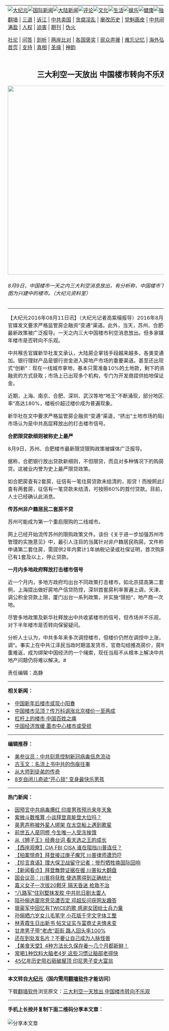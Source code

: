 <a name="1" id="1" target="_blank"></a><span id="1"></span>
<table align=center border="0"><tr><td colspan="2" VALIGN=TOP><a href="https://github.com/bqnfme328/djy/blob/master/gb/nsc413.md#1"><img src="https://raw.githubusercontent.com/bqnfme328/www/master/t/djy/1.jpg" title="大纪元"></a><a href="https://github.com/bqnfme328/djy/blob/master/gb/n24hr.md#1"><img src="https://raw.githubusercontent.com/bqnfme328/www/master/t/djy/3.jpg" title="国际新闻"></a><a href="https://github.com/bqnfme328/djy/blob/master/gb/nsc413.md#1"><img src="https://raw.githubusercontent.com/bqnfme328/www/master/t/djy/4.jpg" title="大陆新闻"></a><a href="https://github.com/bqnfme328/djy/blob/master/gb/news392.md#1"><img src="https://raw.githubusercontent.com/bqnfme328/www/master/t/djy/5.jpg" title="评论"></a><a href="https://github.com/bqnfme328/djy/blob/master/gb/news2007.md#1"><img src="https://raw.githubusercontent.com/bqnfme328/www/master/t/djy/6.jpg" title="文化"></a><a href="https://github.com/bqnfme328/djy/blob/master/gb/news2008.md#1"><img src="https://raw.githubusercontent.com/bqnfme328/www/master/t/djy/7.jpg" title="生活"></a><a href="https://github.com/bqnfme328/djy/blob/master/gb/ncyule.md#1"><img src="https://raw.githubusercontent.com/bqnfme328/www/master/t/djy/8.jpg" title="娱乐"></a><a href="https://github.com/bqnfme328/djy/blob/master/gb/nsc1002.md#1"><img src="https://raw.githubusercontent.com/bqnfme328/www/master/t/djy/9.jpg" title="健康"><a href="https://github.com/bqnfme328/djy/blob/master/gb/nf6092.md#1"><img src="https://raw.githubusercontent.com/bqnfme328/www/master/t/djy/10a.jpg" title="独家"></a><a href="https://github.com/bqnfme328/djy/blob/master/gb/nf4514.md#1"><img src="https://raw.githubusercontent.com/bqnfme328/www/master/t/djy/12a.jpg" title="头条"></a></td></tr>
<tr><td colspan="2" VALIGN=TOP><a target="_blank" href="https://github.com/bqnfme328/www/blob/master/README.md?zsrh#1">翻墙</a> | <a target="_blank" href="https://github.com/bqnfme328/djy/blob/master/gb/nf5657.md#1">三退</a> | <a target="_blank" href="https://github.com/bqnfme328/djy/blob/master/gb/nf6124.md#1">诉江</a> | <a target="_blank" href="https://github.com/bqnfme328/djy/blob/master/gb/nf1176117.md#1">中共卖国</a> | <a target="_blank" href="https://github.com/bqnfme328/djy/blob/master/gb/nf5773.md#1">贪腐淫乱</a> | <a target="_blank" href="https://github.com/bqnfme328/djy/blob/master/gb/nf1176115.md#1">窜改历史</a> | <a target="_blank" href="https://github.com/bqnfme328/djy/blob/master/gb/nf1176107.md#1">党魁画皮</a> | <a target="_blank" href="https://github.com/bqnfme328/djy/blob/master/gb/nf1320400.md#1">中共间谍</a> | <a target="_blank" href="https://github.com/bqnfme328/djy/blob/master/gb/nf1176114.md#1">破坏传统</a> | <a target="_blank" href="https://github.com/bqnfme328/ntdtv/blob/master/gb/prog447_1.md#1">恶贯满盈</a> | <a target="_blank" href="https://github.com/bqnfme328/djy/blob/master/gb/ncid278.md#1">人权</a> | <a target="_blank" href="https://github.com/bqnfme328/djy/blob/master/gb/nf1176111.md#1">迫害</a> | <a target="_blank" href="https://gitlab.com/szzdlab/mh-qikan/blob/master/README.md#1">期刊</a> | <a target="_blank" href="https://github.com/bqnfme328/djy/blob/master/gb/nf5562.md#1">伪火</a></p><p><a target="_blank" href="https://github.com/bqnfme328/djy/blob/master/gb/9p.md#1">社论</a> | <a target="_blank" href="https://github.com/bqnfme328/djy/blob/master/gb/nf4378.md#1">问答</a> | <a target="_blank" href="https://github.com/bqnfme328/djy/blob/master/gb/nf5792.md#1">剖析</a> | <a target="_blank" href="https://github.com/bqnfme328/djy/blob/master/gb/nf5735.md#1">两岸比对</a> | <a target="_blank" href="https://github.com/bqnfme328/djy/blob/master/gb/nf6119.md#1">各国褒奖</a> | <a target="_blank" href="https://github.com/bqnfme328/djy/blob/master/gb/nf6120.md#1">民众声援</a> | <a target="_blank" href="https://github.com/bqnfme328/djy/blob/master/gb/nf1188594.md#1">难忘记忆</a> | <a target="_blank" href="https://github.com/bqnfme328/djy/blob/master/gb/nf3180.md#1">海外弘传</a> | <a target="_blank" href="https://github.com/bqnfme328/djy/blob/master/gb/nf5410.md#1">万人上访</a> | <a target="_blank" href="https://github.com/bqnfme328/www/blob/master/README.md?zsrh#1">平台首页</a> | <a target="_blank" href="https://github.com/bqnfme328/djy/blob/master/gb/nf4386.md#1">支持</a> | <a target="_blank" href="https://github.com/bqnfme328/djy/blob/master/gb/nf4389.md#1">真相</a> | <a target="_blank" href="https://github.com/bqnfme328/djy/blob/master/gb/nf5790.md#1">圣缘</a> | <a target="_blank" href="https://github.com/bqnfme328/djy/blob/master/gb/nf4786.md#1">神韵</a></td></tr>
<tr><td VALIGN=TOP width="626"><h2 align=center>三大利空一天放出 中国楼市转向不乐观</h2>
<img width="600" src="https://i.epochtimes.com/assets/uploads/2016/03/1411251109221366-600x400.jpg" />
<h6>8月9日，中国楼市一天之内三大利空消息放出，有分析称，中国楼市下半年或转向。图为兴建中的楼市。（大纪元资料室）
</h6>
<hr>
	<p>【大纪元2016年08月11日讯】（大纪元记者高紫檀报导）2016年8月9日晚，中共官媒发文要求<ahref="https://github.com/bqnfme328/djy/blob/master/gb/tag/%E4%B8%A5%E6%A0%BC%E7%9B%91%E7%AE%A1%E6%88%BF%E4%BC%81%E8%9E%8D%E8%B5%84.md#1">严格监管房企融资</a>“变通”渠道。此外，当天，苏州、合肥楼市限贷限购最新政策被广泛报导。一天之内三大<ahref="https://github.com/bqnfme328/djy/blob/master/gb/tag/%E4%B8%AD%E5%9B%BD%E6%A5%BC%E5%B8%82.md#1">中国楼市</a>利空消息放出。但多家媒体报导对下半年楼市是否转向不乐观。</p>
<p>中共喉舌官媒新华社发文承认，大陆房企拿钱手段越来越多，各类变通做法在不断增加。银行理财产品是银行资金进入房地产市场的重要渠道。甚至还出现一些资金方式“创新”：现在一线城市拿地，基本只需准备10%的土地款，剩下的资金可以以夹层融资的方式获取；市场上已出现多个机构，专门为开发商提供拍地保证金甚至首付金。</p>
<p>近期，上海、南京、合肥、深圳、武汉等地“地王”不断涌现，部分地区如武汉“溢价率”高达180%，楼板价超过楼价成为普遍现象。</p>
<p>新华社在文中要求<ahref="https://github.com/bqnfme328/djy/blob/master/gb/tag/%E4%B8%A5%E6%A0%BC%E7%9B%91%E7%AE%A1%E6%88%BF%E4%BC%81%E8%9E%8D%E8%B5%84.md#1">严格监管房企融资</a>“变通”渠道，“挤出”土地市场的局部泡沫。这被市场认为是中共高层释放出的<ahref="https://github.com/bqnfme328/djy/blob/master/gb/tag/%E6%89%93%E5%87%BB%E6%A5%BC%E5%B8%82.md#1">打击楼市</a>信号。</p>
<p><strong>合肥<ahref="https://github.com/bqnfme328/djy/blob/master/gb/tag/%E9%99%90%E8%B4%B7%E6%AC%BE.md#1">限贷款</a>细则被称史上最严</strong></p>
<p>8月9日，苏州、合肥楼市最新限贷限购政策被媒体广泛报导。</p>
<p>据称，合肥银行放出贷款新细则，不但限贷，而且对多种情况下的购房情形实行拒贷。这被业内誉为史上最严限贷政策。</p>
<p>如合肥房查有2套房，征信有一笔住房贷款未结清的，拒贷！而按照此前的政策，房查有两套房，征信有一笔贷款未结清，可按照60%的首付贷款。目前，多家银行内部人士已经确认此消息。</p>
<p><strong>传苏州非户籍居民二套房不贷</strong></p>
<p>苏州可能成为第一个重启限购的二线城市。</p>
<p>网上已经开始流传苏州的限购政策文件。该份《关于进一步加强苏州市区房地产市场管理的实施意见》中，最引人注目的当属针对非户籍居民购房。文件称：非户籍居民申请第二套住房，需提供2年内累计1年纳税记录或社保证明，首次购房首付20%，已有1套及以上，停止贷款。</p>
<p><strong>一月内多地政府释放<ahref="https://github.com/bqnfme328/djy/blob/master/gb/tag/%E6%89%93%E5%87%BB%E6%A5%BC%E5%B8%82.md#1">打击楼市</a>信号</strong></p>
<p>近一个月内，多地方政府均出台不同政策打击楼市。如北京提高第二套房首付款比例，上海提出做好房地产信贷防控，深圳首套房利率普遍上调，天津、武汉等城市下调公积金贷款上限，厦门出台一系列政策，并实施“限拍”，地产商一次只能拍一块地。</p>
<p>尽管多地政策及新华社释放出中共收紧楼市的信号，但市场并不乐观，多家媒体报导对下半年楼市是否转向保留疑问。</p>
<p>分析人士认为，中共多年来多次调控楼市，但楼价仍然在调控中上涨，调控沦为“空调”。事实上在中共江泽民当政时期滥发货币，官商勾结推高房价，房地产行业已经积重难返，成为绑架中国经济的一个绳索，现任当局不从根本上解决中共体制问题，房地产问题仍将难以解决。#</p>
<p>责任编辑：高静</p>
	
<hr>


<strong>相关新闻：</strong>
<li><a href="https://github.com/bqnfme328/djy/blob/master/gb/16/2/1/n4630429.md#1">中国新年后楼市或现小阳春</a></li>
<li><a href="https://github.com/bqnfme328/djy/blob/master/gb/16/2/25/n4648389.md#1">中国楼市见顶？传万科调涨北京楼价一至两成</a></li>
<li><a href="https://github.com/bqnfme328/djy/blob/master/gb/16/3/4/n4654608.md#1">杠杆上的楼市 中国百姓之痛</a></li>
<li><a href="https://github.com/bqnfme328/djy/blob/master/gb/16/3/18/n4665727.md#1">中国经济放缓 墨市中心楼市或受损</a></li>
<hr>


<strong>编辑推荐：</strong>
<li><a href="https://github.com/onzhi266/djy/blob/master/gb/20/2/22/n11887949.md#1">美参议员：中共刻意控制新冠病毒信息流动</a></li>
<li><a href="https://github.com/tsiac2612/djy/blob/master/gb/18/9/3/n10686541.md#1" target="_blank">古玉文：名流上书中共的伤痕往事</a></li><li><a href="https://github.com/bqnfme328/djy/blob/master/gb/7/4/5/n1669415.md?dfh#1" target="_blank">从大师到徒弟的传奇</a></li><li><a href="https://github.com/tsiac2612/djy/blob/master/gb/18/8/2/n10610921.md#1" target="_blank">8岁自闭儿奇迹“开心锁” 变身最快乐男孩</a></li>
<hr>

<strong>热门新闻：</strong>
<li><a href="https://github.com/owzxex343/djy/blob/master/gb/20/11/15/n12550540.md#1">因预言中共病毒爆红 印度男孩预示来年天象</a></li>
<li><a href="https://github.com/owzxex343/djy/blob/master/gb/20/11/13/n12546586.md#1">紫微斗数推算  小谈拜登真能登大位吗？</a></li>
<li><a href="https://github.com/owzxex343/djy/blob/master/gb/20/11/16/n12553064.md#1">英男声称被外星人绑架 在太空船上遇到歌星</a></li>
<li><a href="https://github.com/owzxex343/djy/blob/master/gb/20/11/11/n12542479.md#1">前世五人是同修 今生唯一人受冻挨饿</a></li>
<li><a href="https://github.com/owzxex343/djy/blob/master/gb/20/11/17/n12556457.md#1">从《狮子王》经典台词 看天选之王的成长</a></li>
<li><a href="https://github.com/owzxex343/djy/blob/master/gb/20/11/19/n12560349.md#1">【西岸观察】CIA FBI CISA 谁在阻挡川普连任？</a></li>
<li><a href="https://github.com/owzxex343/djy/blob/master/gb/20/11/19/n12560176.md#1">【拍案惊奇】拜登接过庚子魔咒 川普律师遭恐吓</a></li>
<li><a href="https://github.com/owzxex343/djy/blob/master/gb/20/11/19/n12561089.md#1">【珍言真语】理大保卫战留守记者：惨烈牺牲换国际回响</a></li>
<li><a href="https://github.com/owzxex343/djy/blob/master/gb/20/11/16/n12554489.md#1">【新闻看点】拜登舞弊证据在握 川普拟大翻盘</a></li>
<li><a href="https://github.com/owzxex343/djy/blob/master/gb/20/11/17/n12556437.md#1">国会议员：川普将获胜 使选票得到正确统计</a></li>
<li><a href="https://github.com/owzxex343/djy/blob/master/gb/20/11/17/n12556049.md#1">嘉义女子一次拔20颗牙 隔天昏迷 抢救不治</a></li>
<li><a href="https://github.com/owzxex343/djy/blob/master/gb/20/11/16/n12554448.md#1">“八路军”住别墅抹发胶 中共抗日剧太雷人</a></li>
<li><a href="https://github.com/owzxex343/djy/blob/master/gb/20/11/17/n12554623.md#1">陪孙俪选窗帘意见遭否定 邓超反问获网友趣答</a></li>
<li><a href="https://github.com/owzxex343/djy/blob/master/gb/20/11/17/n12556222.md#1">珉豪军中回忆有TWICE的歌 感谢女团给士兵力量</a></li>
<li><a href="https://github.com/owzxex343/djy/blob/master/gb/20/11/18/n12559155.md#1">孙俪晒六岁女儿毛笔字 小花版千字文字体工整</a></li>
<li><a href="https://github.com/owzxex343/djy/blob/master/gb/20/11/17/n12556732.md#1">林青霞生日出新书 帖文证实与富商丈夫情未变</a></li>
<li><a href="https://github.com/owzxex343/djy/blob/master/gb/20/11/17/n12555428.md#1">甘肃男子带“老虎”逛街 路人回头率100%</a></li>
<li><a href="https://github.com/owzxex343/djy/blob/master/gb/20/11/13/n12547278.md#1">还在到处发名片？不要让自己成为人脉怪兽</a></li>
<li><a href="https://github.com/owzxex343/djy/blob/master/gb/20/11/18/n12557834.md#1">【美食天堂】4种方法长久保存姜～几个月都新鲜！</a></li>
<li><a href="https://github.com/owzxex343/djy/blob/master/gb/20/11/11/n12542173.md#1">常喝1种饮料大脑老4岁 这些习惯让脑部老得快</a></li>
<li><a href="https://github.com/owzxex343/djy/blob/master/gb/20/11/18/n12557985.md#1">45亿年历史陨石砸破屋顶 印尼男子变大富翁</a></li>
<hr>

<strong>本文转自<a href="https://www.epochtimes.com">大纪元</a>（国内需用<a href="https://github.com/bqnfme328/www/blob/master/README.md#8">翻墙软件</a>才能访问）</strong><p>下载<a href="https://github.com/bqnfme328/www/blob/master/README.md#8">翻墙软件</a>浏览原文：<a href="https://www.epochtimes.com/gb/16/8/10/n8188864.htm">三大利空一天放出 中国楼市转向不乐观</a></p><hr>

<strong>手机上长按并复制下面二维码分享本文章：</strong><br><br><img src="https://chart.apis.google.com/chart?cht=qr&chs=240x240&choe=UTF-8&chld=M|2&chl=https://github.com/bqnfme328/djy/blob/master/gb/16/8/10/n8188864.md%231" title="分享本文章"></td><td VALIGN=TOP><a href="https://github.com/bqnfme328/djy/blob/master/gb/16/1/21/n4622075.md?dfh#1" target="_blank"><img src="https://raw.githubusercontent.com/bqnfme328/djy/master/gb/300/wei-f1.jpg" title="中共的伪火骗局"  alt="中共的伪火骗局"></a><br><a href="https://github.com/bqnfme328/www/blob/master/README.md?dfh#9" target="_blank"><img src="https://raw.githubusercontent.com/bqnfme328/djy/master/gb/300/yong-h.jpg" title="永恒的见证"  alt="永恒的见证"></a><br><a href="https://github.com/bqnfme328/djy/blob/master/gb/13/9/29/n3974789.md?dfh#1" target="_blank"><img src="https://raw.githubusercontent.com/bqnfme328/djy/master/gb/300/shang-lnz.jpg" title="善良女子被中共投男牢"  alt="善良女子被中共投男牢"></a><br><a href="https://github.com/bqnfme328/djy/blob/master/gb/16/3/16/n4663449.md?dfh#1" target="_blank"><img src="https://raw.githubusercontent.com/bqnfme328/djy/master/gb/300/huo-z3.jpg" title="警卫目击活摘器官"  alt="警卫目击活摘器官"></a><br><a href="https://github.com/bqnfme328/djy/blob/master/gb/16/8/7/n8177641.md?dfh#1" target="_blank"><img src="https://raw.githubusercontent.com/bqnfme328/djy/master/gb/300/huo-z4.jpg" title="证人描述活摘恐怖"  alt="证人描述活摘恐怖"></a><br><a href="https://github.com/bqnfme328/djy/blob/master/gb/10/4/19/n2881569.md?dfh#1" target="_blank"><img src="https://raw.githubusercontent.com/bqnfme328/djy/master/gb/300/huo-z1.jpg" title="揭开活摘器官黑幕"  alt="揭开活摘器官黑幕"></a><br><a href="https://github.com/bqnfme328/djy/blob/master/gb/10/11/7/n3077476.md?dfh#1" target="_blank"><img src="https://raw.githubusercontent.com/bqnfme328/djy/master/gb/300/ma-ks.jpg" title="马克思的成魔之路"  alt="马克思的成魔之路"></a><br><a href="https://github.com/bqnfme328/djy/blob/master/gb/14/6/9/n4173977.md?dfh#1" target="_blank"><img src="https://raw.githubusercontent.com/bqnfme328/djy/master/gb/300/chang-zs.jpg" title="藏字石 蕴天机"  alt="藏字石 蕴天机"></a><br><a href="https://github.com/bqnfme328/djy/blob/master/gb/18/5/10/n10381511.md?dfh#1" target="_blank"><img src="https://raw.githubusercontent.com/bqnfme328/djy/master/gb/300/st1.jpg" title="关注3亿人三退"  alt="关注3亿人三退"></a><br><a href="https://github.com/bqnfme328/djy/blob/master/gb/18/3/21/n10237682.md?dfh#1" target="_blank"><img src="https://raw.githubusercontent.com/bqnfme328/djy/master/gb/300/jie-t.jpg" title="解体中共复兴中华"  alt="解体中共复兴中华"></a><br><a href="https://github.com/bqnfme328/djy/blob/master/gb/9/2/9/n2422991.md?dfh#1" target="_blank"><img src="https://raw.githubusercontent.com/bqnfme328/djy/master/gb/300/gao-zs.jpg" title="中共迫害良心律师"  alt="中共迫害良心律师"></a><br><a href="https://github.com/bqnfme328/djy/blob/master/gb/18/12/9/n10900044.md?dfh#1" target="_blank"><img src="https://raw.githubusercontent.com/bqnfme328/djy/master/gb/300/sj1.jpg" title="303万人举报江泽民"  alt="303万人举报江泽民"></a><br><a href="https://github.com/bqnfme328/djy/blob/master/gb/18/8/28/n10672014.md?dfh#1" target="_blank"><img src="https://raw.githubusercontent.com/bqnfme328/djy/master/gb/300/sj2.jpg" title="这些官员为何起诉江泽民"  alt="这些官员为何起诉江泽民"></a><br><a href="https://github.com/bqnfme328/djy/blob/master/gb/8/12/18/n2367165.md?dfh#1" target="_blank"><img src="https://raw.githubusercontent.com/bqnfme328/djy/master/gb/300/liangan.jpg" title="海峡两岸的强烈对比"  alt="海峡两岸的强烈对比"></a><br><a href="https://github.com/bqnfme328/djy/blob/master/gb/15/12/10/n4593139.md?dfh#1" target="_blank"><img src="https://raw.githubusercontent.com/bqnfme328/djy/master/gb/300/jia-ndzl.jpg" title="加拿大总理的贺信"  alt="加拿大总理的贺信"></a><br><a href="https://github.com/bqnfme328/djy/blob/master/gb/11/6/17/n3289382.md?dfh#1" target="_blank"><img src="https://raw.githubusercontent.com/bqnfme328/djy/master/gb/300/xiao-wd.jpg" title="探寻真相兼听则明"  alt="探寻真相兼听则明"></a><br><a href="https://github.com/bqnfme328/djy/blob/master/gb/18/10/27/n10812623.md?dfh#1" target="_blank"><img src="https://raw.githubusercontent.com/bqnfme328/djy/master/gb/300/yindu.jpg" title="印度媒体报道东方"  alt="印度媒体报道东方"></a><br><a href="https://github.com/bqnfme328/djy/blob/master/gb/18/6/9/n10469652.md?dfh#1" target="_blank"><img src="https://raw.githubusercontent.com/bqnfme328/djy/master/gb/300/xie-j.jpg" title="不一样的海外校园"  alt="不一样的海外校园"></a><br><a href="https://github.com/bqnfme328/djy/blob/master/gb/7/4/5/n1669415.md?dfh#1" target="_blank"><img src="https://raw.githubusercontent.com/bqnfme328/djy/master/gb/300/li-up.jpg" title="从大师到徒弟的传奇"  alt="从大师到徒弟的传奇"></a><br><a href="https://github.com/bqnfme328/djy/blob/master/gb/17/5/26/n9191512.md?dfh#1" target="_blank"><img src="https://raw.githubusercontent.com/bqnfme328/djy/master/gb/300/zfl2.jpg" title="亿万人与东方一本奇书"  alt="亿万人与东方一本奇书"></a><br><a href="https://github.com/bqnfme328/djy/blob/master/gb/13/11/27/n4020290.md?dfh#1" target="_blank"><img src="https://raw.githubusercontent.com/bqnfme328/djy/master/gb/300/zhen-h.jpg" title="大陆见不到的震撼场面"  alt="大陆见不到的震撼场面"></a><br><a href="https://github.com/bqnfme328/djy/blob/master/gb/15/7/17/n4482910.md?dfh#1" target="_blank"><img src="https://raw.githubusercontent.com/bqnfme328/djy/master/gb/300/dalu-sk.jpg" title="人心向善 大陆当初盛况"  alt="人心向善 大陆当初盛况"></a><br><a href="https://github.com/bqnfme328/djy/blob/master/gb/19/1/5/n10955468.md?dfh#1" target="_blank"><img src="https://raw.githubusercontent.com/bqnfme328/djy/master/gb/300/zfl1.jpg" title="追寻真理 这书讲什么"  alt="追寻真理 这书讲什么"></a><br><a href="https://github.com/bqnfme328/www/blob/master/README.md?dfh#1" target="_blank"><img src="https://raw.githubusercontent.com/bqnfme328/djy/master/gb/300/fq1.jpg" title="下载免费翻墙软件"  alt="下载免费翻墙软件"></a><br></td></tr></table>
